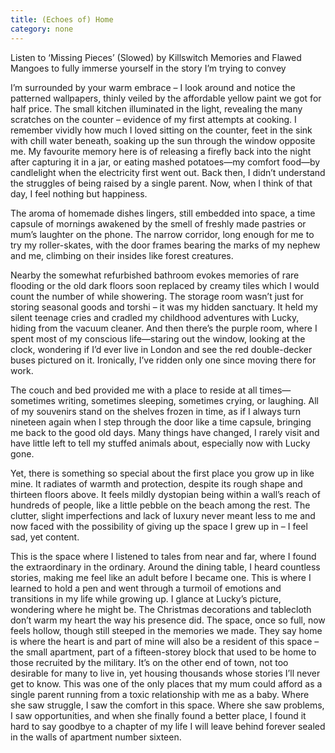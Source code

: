```yaml
---
title: (Echoes of) Home
category: none
---
```

Listen to ‘Missing Pieces’ (Slowed) by Killswitch Memories and Flawed Mangoes to fully immerse yourself in the story I’m trying to convey

I’m surrounded by your warm embrace – I look around and notice the patterned wallpapers, thinly veiled by the affordable yellow paint we got for half price. The small kitchen illuminated in the light, revealing the many scratches on the counter – evidence of my first attempts at cooking. I remember vividly how much I loved sitting on the counter, feet in the sink with chill water beneath, soaking up the sun through the window opposite me. My favourite memory here is of releasing a firefly back into the night after capturing it in a jar, or eating mashed potatoes—my comfort food—by candlelight when the electricity first went out. Back then, I didn’t understand the struggles of being raised by a single parent. Now, when I think of that day, I feel nothing but happiness.

The aroma of homemade dishes lingers, still embedded into space, a time capsule of mornings awakened by the smell of freshly made pastries or mum’s laughter on the phone. The narrow corridor, long enough for me to try my roller-skates, with the door frames bearing the marks of my nephew and me, climbing on their insides like forest creatures.

Nearby the somewhat refurbished bathroom evokes memories of rare flooding or the old dark floors soon replaced by creamy tiles which I would count the number of while showering. 
The storage room wasn’t just for storing seasonal goods and torshi – it was my hidden sanctuary. It held my silent teenage cries and cradled my childhood adventures with Lucky, hiding from the vacuum cleaner. And then there’s the purple room, where I spent most of my conscious life—staring out the window, looking at the clock, wondering if I’d ever live in London and see the red double-decker buses pictured on it. Ironically, I’ve ridden only one since moving there for work. 

The couch and bed provided me with a place to reside at all times—sometimes writing, sometimes sleeping, sometimes crying, or laughing. All of my souvenirs stand on the shelves frozen in time, as if I always turn nineteen again when I step through the door like a time capsule, bringing me back to the good old days. Many things have changed, I rarely visit and have little left to tell my stuffed animals about, especially now with Lucky gone. 

Yet, there is something so special about the first place you grow up in like mine. It radiates of warmth and protection, despite its rough shape and thirteen floors above. It feels mildly dystopian being within a wall’s reach of hundreds of people, like a little pebble on the beach among the rest. The clutter, slight imperfections and lack of luxury never meant less to me and now faced with the possibility of giving up the space I grew up in – I feel sad, yet content. 

This is the space where I listened to tales from near and far, where I found the extraordinary in the ordinary. Around the dining table, I heard countless stories, making me feel like an adult before I became one. This is where I learned to hold a pen and went through a turmoil of emotions and transitions in my life while growing up. I glance at Lucky’s picture, wondering where he might be. The Christmas decorations and tablecloth don’t warm my heart the way his presence did. The space, once so full, now feels hollow, though still steeped in the memories we made. They say home is where the heart is and part of mine will also be a resident of this space – the small apartment, part of a fifteen-storey block that used to be home to those recruited by the military. It’s on the other end of town, not too desirable for many to live in, yet housing thousands whose stories I’ll never get to know. This was one of the only places that my mum could afford as a single parent running from a toxic relationship with me as a baby. Where she saw struggle, I saw the comfort in this space. Where she saw problems, I saw opportunities, and when she finally found a better place, I found it hard to say goodbye to a chapter of my life I will leave behind forever sealed in the walls of apartment number sixteen.